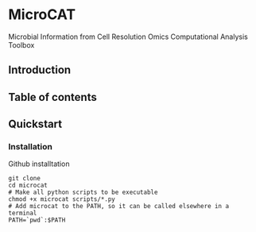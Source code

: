 # MicroCAT
Microbial Information from Cell Resolution Omics Computational Analysis Toolbox

## Introduction

## Table of contents

## Quickstart


### Installation

Github installtation
```
git clone 
cd microcat
# Make all python scripts to be executable
chmod +x microcat scripts/*.py 
# Add microcat to the PATH, so it can be called elsewhere in a terminal
PATH=`pwd`:$PATH 
```

